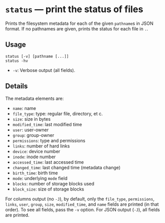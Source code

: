 # `status` — print the status of files

Prints the filesystem metadata for each of the given `pathname`s in JSON format.
If no pathnames are given, prints the status for each file in `.`.

## Usage

```
status [-v] [pathname [...]]
status -hv
```

* `-v`: Verbose output (all fields).

## Details

The metadata elements are:

* `name`: name
* `file_type`: type: regular file, directory, et c.
* `size`: size in bytes
* `modified_time`: last modified time
* `user`: user-owner
* `group`: group-owner
* `permissions`: type and permissions
* `links`: number of hard links
* `device`: device number
* `inode`: inode number
* `accessed_time`: last accessed time
* `changed_time`: last changed time (metadata change)
* `birth_time`: birth time
* `mode`: underlying `mode` field
* `blocks`: number of storage blocks used
* `block_size`: size of storage blocks

For columns output (no `-J`), by default, only the `file_type`, `permissions`,
`links`, `user`, `group`, `size`, `modified_time`, and `name` fields are printed
(in that order). To see all fields, pass the `-v` option. For JSON output
(`-J`), all fields are printed.
